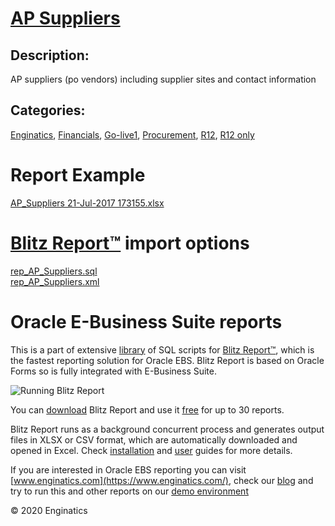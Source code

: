 # [AP Suppliers](https://www.enginatics.com/reports/ap-suppliers/)
## Description: 
AP suppliers (po vendors) including supplier sites and contact information
## Categories: 
[Enginatics](https://www.enginatics.com/library/?pg=1&category[]=Enginatics), [Financials](https://www.enginatics.com/library/?pg=1&category[]=Financials), [Go-live1](https://www.enginatics.com/library/?pg=1&category[]=Go-live1), [Procurement](https://www.enginatics.com/library/?pg=1&category[]=Procurement), [R12](https://www.enginatics.com/library/?pg=1&category[]=R12), [R12 only](https://www.enginatics.com/library/?pg=1&category[]=R12+only)
# Report Example
[AP_Suppliers 21-Jul-2017 173155.xlsx](https://www.enginatics.com/example/ap-suppliers/)
# [Blitz Report™](https://www.enginatics.com/blitz-report/) import options
[rep_AP_Suppliers.sql](https://www.enginatics.com/export/ap-suppliers/)\
[rep_AP_Suppliers.xml](https://www.enginatics.com/xml/ap-suppliers/)
# Oracle E-Business Suite reports

This is a part of extensive [library](https://www.enginatics.com/library/) of SQL scripts for [Blitz Report™](https://www.enginatics.com/blitz-report/), which is the fastest reporting solution for Oracle EBS. Blitz Report is based on Oracle Forms so is fully integrated with E-Business Suite. 

![Running Blitz Report](https://www.enginatics.com/wp-content/uploads/2018/01/Running-blitz-report.png) 

You can [download](https://www.enginatics.com/download/) Blitz Report and use it [free](https://www.enginatics.com/pricing/) for up to 30 reports. 

Blitz Report runs as a background concurrent process and generates output files in XLSX or CSV format, which are automatically downloaded and opened in Excel. Check [installation](https://www.enginatics.com/installation-guide/) and [user](https://www.enginatics.com/user-guide/) guides for more details.

If you are interested in Oracle EBS reporting you can visit [www.enginatics.com](https://www.enginatics.com/), check our [blog](https://www.enginatics.com/blog/) and try to run this and other reports on our [demo environment](http://demo.enginatics.com/)

© 2020 Enginatics